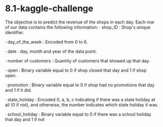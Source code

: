 # 8.1-kaggle-challenge
The objective is to predict the revenue of the shops in each day. Each row of our data contains the following information:
·       shop_ID : Shop's unique identifier.

·       day_of_the_week : Encoded from 0 to 6.

·       date : day, month and year of the data point.

·       number of customers : Quantity of customers that showed up that day.

·       open : Binary variable equal to 0 if shop closed that day and 1 if shop open.

·       promotion : Binary variable equal to 0 if shop had no promotions that day and 1 if it did.

·       state_holiday : Encoded 0, a, b, c indicating if there was a state holiday at all (0 if not), and otherwise, the number indicates which state holiday it was.

·       school_holiday : Binary variable equal to 0 if there was a school holiday that day and 1 if not
